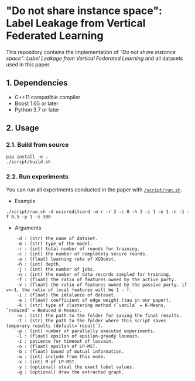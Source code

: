 # "Do not share instance space": Label Leakage from Vertical Federated Learning

This repository contains the implementation of *"Do not share instance space": Label Leakage from Vertical Federated Learning* and all datasets used in this paper.

## 1. Dependencies

- C++11 compatible compiler
- Boost 1.65 or later
- Python 3.7 or later

## 2. Usage

### 2.1. Build from source

```
pip install -e .
./script/build.sh
```

### 2.2. Run experiments

You can run all experiments conducted in the paper with [`/script/run.sh`](./script/run.sh).

- Example

```
./script/run.sh -d ucicreditcard -m r -r 2 -c 0 -h 3 -i 1 -e 1 -n -1 -f 0.5 -p 1 -z 300
```

- Arguments

```
    -d : (str) the name of dataset.
    -m : (str) type of the model.
    -r : (int) total number of rounds for training.
    -c : (int) the number of completely secure rounds.
    -a : (float) learning rate of XGBoost.
    -h : (int) depth.
    -j : (int) the number of jobs.
    -n : (int) the number of data records sampled for training.
    -f : (float) the ratio of features owned by the active party.
    -v : (float) the ratio of features owned by the passive party. if v=-1, the ratio of local features will be 1 - f.
    -i : (float) the imlalance of dataset.
    -e : (float) coefficient of edge weight (tau in our paper).
    -k : (str) type of clustering method (`vanila` = K-Means, `reduced` = Reduced K-Means).
    -u : (str) the path to the folder for saving the final results.
    -t : (str) the path to the folder where this script saves temporary results (default=`result`).
    -p : (int) number of parallelly executed experiments.
    -l : (float) epsilon of epsilon-greedy louvain.
    -z : patience for timeout of louvain.
    -o : (float) epsilon of LP-MST.
    -b : (float) bound of mutual information.
    -w : (int) include from this node.
    -x : (int) M of LP-MST.
    -y : (optional) steal the exact label values.
    -g : (optional) draw the extracted graph.
```
